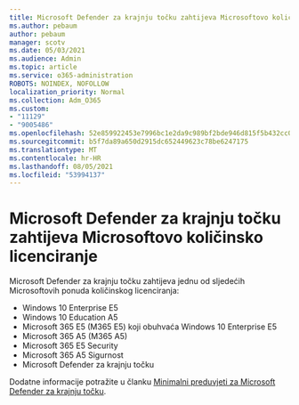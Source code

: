 ```yaml
---
title: Microsoft Defender za krajnju točku zahtijeva Microsoftovo količinsko licenciranje
ms.author: pebaum
author: pebaum
manager: scotv
ms.date: 05/03/2021
ms.audience: Admin
ms.topic: article
ms.service: o365-administration
ROBOTS: NOINDEX, NOFOLLOW
localization_priority: Normal
ms.collection: Adm_O365
ms.custom:
- "11129"
- "9005486"
ms.openlocfilehash: 52e859922453e7996bc1e2da9c989bf2bde946d815f5b432cc079d94feca4b9b
ms.sourcegitcommit: b5f7da89a650d2915dc652449623c78be6247175
ms.translationtype: MT
ms.contentlocale: hr-HR
ms.lasthandoff: 08/05/2021
ms.locfileid: "53994137"
---
```

# <a name="microsoft-defender-for-endpoint-requires-microsoft-volume-licensing"></a>Microsoft Defender za krajnju točku zahtijeva Microsoftovo količinsko licenciranje

Microsoft Defender za krajnju točku zahtijeva jednu od sljedećih Microsoftovih ponuda količinskog licenciranja:

- Windows 10 Enterprise E5
- Windows 10 Education A5
- Microsoft 365 E5 (M365 E5) koji obuhvaća Windows 10 Enterprise E5
- Microsoft 365 A5 (M365 A5)
- Microsoft 365 E5 Security
- Microsoft 365 A5 Sigurnost
- Microsoft Defender za krajnju točku

Dodatne informacije potražite u članku [Minimalni preduvjeti za Microsoft Defender za krajnju točku](https://docs.microsoft.com/microsoft-365/security/defender-endpoint/minimum-requirements).
